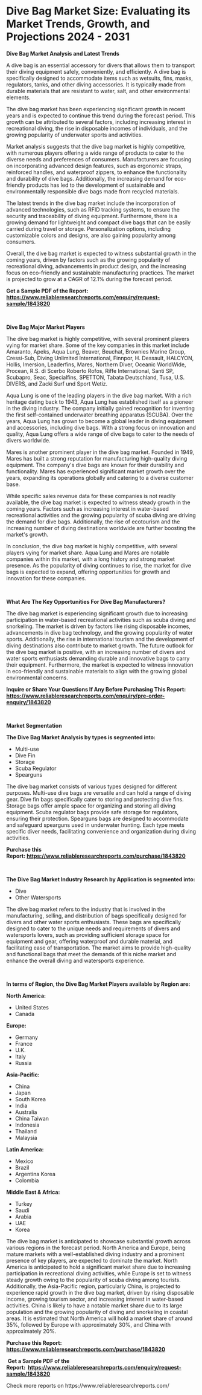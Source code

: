 <p><h1>Dive Bag Market Size: Evaluating its Market Trends, Growth, and Projections 2024 - 2031</h1></p><p><strong>Dive Bag Market Analysis and Latest Trends</strong></p>
<p><p>A dive bag is an essential accessory for divers that allows them to transport their diving equipment safely, conveniently, and efficiently. A dive bag is specifically designed to accommodate items such as wetsuits, fins, masks, regulators, tanks, and other diving accessories. It is typically made from durable materials that are resistant to water, salt, and other environmental elements.</p><p>The dive bag market has been experiencing significant growth in recent years and is expected to continue this trend during the forecast period. This growth can be attributed to several factors, including increasing interest in recreational diving, the rise in disposable incomes of individuals, and the growing popularity of underwater sports and activities.</p><p>Market analysis suggests that the dive bag market is highly competitive, with numerous players offering a wide range of products to cater to the diverse needs and preferences of consumers. Manufacturers are focusing on incorporating advanced design features, such as ergonomic straps, reinforced handles, and waterproof zippers, to enhance the functionality and durability of dive bags. Additionally, the increasing demand for eco-friendly products has led to the development of sustainable and environmentally responsible dive bags made from recycled materials.</p><p>The latest trends in the dive bag market include the incorporation of advanced technologies, such as RFID tracking systems, to ensure the security and traceability of diving equipment. Furthermore, there is a growing demand for lightweight and compact dive bags that can be easily carried during travel or storage. Personalization options, including customizable colors and designs, are also gaining popularity among consumers.</p><p>Overall, the dive bag market is expected to witness substantial growth in the coming years, driven by factors such as the growing popularity of recreational diving, advancements in product design, and the increasing focus on eco-friendly and sustainable manufacturing practices. The market is projected to grow at a CAGR of 12.1% during the forecast period.</p></p>
<p><strong>Get a Sample PDF of the Report:&nbsp; <a href="https://www.reliableresearchreports.com/enquiry/request-sample/1843820">https://www.reliableresearchreports.com/enquiry/request-sample/1843820</a></strong></p>
<p>&nbsp;</p>
<p><strong>Dive Bag Major Market Players</strong></p>
<p><p>The dive bag market is highly competitive, with several prominent players vying for market share. Some of the key companies in this market include Amaranto, Apeks, Aqua Lung, Beaver, Beuchat, Brownies Marine Group, Cressi-Sub, Diving Unlimited International, Finnpor, H. Dessault, HALCYON, Hollis, Imersion, Leaderfins, Mares, Northern Diver, Oceanic WorldWide, Procean, R.S. di Scerbo Roberto Rofos, Riffe International, Santi SP, Scubapro, Seac, Specialfins, SPETTON, Tabata Deutschland, Tusa, U.S. DIVERS, and Zacki Surf und Sport Wetiz.</p><p>Aqua Lung is one of the leading players in the dive bag market. With a rich heritage dating back to 1943, Aqua Lung has established itself as a pioneer in the diving industry. The company initially gained recognition for inventing the first self-contained underwater breathing apparatus (SCUBA). Over the years, Aqua Lung has grown to become a global leader in diving equipment and accessories, including dive bags. With a strong focus on innovation and quality, Aqua Lung offers a wide range of dive bags to cater to the needs of divers worldwide.</p><p>Mares is another prominent player in the dive bag market. Founded in 1949, Mares has built a strong reputation for manufacturing high-quality diving equipment. The company's dive bags are known for their durability and functionality. Mares has experienced significant market growth over the years, expanding its operations globally and catering to a diverse customer base.</p><p>While specific sales revenue data for these companies is not readily available, the dive bag market is expected to witness steady growth in the coming years. Factors such as increasing interest in water-based recreational activities and the growing popularity of scuba diving are driving the demand for dive bags. Additionally, the rise of ecotourism and the increasing number of diving destinations worldwide are further boosting the market's growth.</p><p>In conclusion, the dive bag market is highly competitive, with several players vying for market share. Aqua Lung and Mares are notable companies within this market, with a long history and strong market presence. As the popularity of diving continues to rise, the market for dive bags is expected to expand, offering opportunities for growth and innovation for these companies.</p></p>
<p>&nbsp;</p>
<p><strong>What Are The Key Opportunities For Dive Bag Manufacturers?</strong></p>
<p><p>The dive bag market is experiencing significant growth due to increasing participation in water-based recreational activities such as scuba diving and snorkeling. The market is driven by factors like rising disposable incomes, advancements in dive bag technology, and the growing popularity of water sports. Additionally, the rise in international tourism and the development of diving destinations also contribute to market growth. The future outlook for the dive bag market is positive, with an increasing number of divers and water sports enthusiasts demanding durable and innovative bags to carry their equipment. Furthermore, the market is expected to witness innovation in eco-friendly and sustainable materials to align with the growing global environmental concerns.</p></p>
<p><strong>Inquire or Share Your Questions If Any Before Purchasing This Report: <a href="https://www.reliableresearchreports.com/enquiry/pre-order-enquiry/1843820">https://www.reliableresearchreports.com/enquiry/pre-order-enquiry/1843820</a></strong></p>
<p>&nbsp;</p>
<p><strong>Market Segmentation</strong></p>
<p><strong>The Dive Bag Market Analysis by types is segmented into:</strong></p>
<p><ul><li>Multi-use</li><li>Dive Fin</li><li>Storage</li><li>Scuba Regulator</li><li>Spearguns</li></ul></p>
<p><p>The dive bag market consists of various types designed for different purposes. Multi-use dive bags are versatile and can hold a range of diving gear. Dive fin bags specifically cater to storing and protecting dive fins. Storage bags offer ample space for organizing and storing all diving equipment. Scuba regulator bags provide safe storage for regulators, ensuring their protection. Spearguns bags are designed to accommodate and safeguard spearguns used in underwater hunting. Each type meets specific diver needs, facilitating convenience and organization during diving activities.</p></p>
<p><strong>Purchase this Report:&nbsp;<a href="https://www.reliableresearchreports.com/purchase/1843820">https://www.reliableresearchreports.com/purchase/1843820</a></strong></p>
<p>&nbsp;</p>
<p><strong>The Dive Bag Market Industry Research by Application is segmented into:</strong></p>
<p><ul><li>Dive</li><li>Other Watersports</li></ul></p>
<p><p>The dive bag market refers to the industry that is involved in the manufacturing, selling, and distribution of bags specifically designed for divers and other water sports enthusiasts. These bags are specifically designed to cater to the unique needs and requirements of divers and watersports lovers, such as providing sufficient storage space for equipment and gear, offering waterproof and durable material, and facilitating ease of transportation. The market aims to provide high-quality and functional bags that meet the demands of this niche market and enhance the overall diving and watersports experience.</p></p>
<p>&nbsp;</p>
<p><strong>In terms of Region, the Dive Bag Market Players available by Region are:</strong></p>
<p>
    <p> <strong> North America: </strong>
        <ul>
            <li>United States</li>
            <li>Canada</li>
        </ul>
        </p> 
    <p> <strong> Europe: </strong>
        <ul>
            <li>Germany</li>
            <li>France</li>
            <li>U.K.</li>
            <li>Italy</li>
            <li>Russia</li>
        </ul>
        </p> 
    <p> <strong> Asia-Pacific: </strong>
        <ul>
            <li>China</li>
            <li>Japan</li>
            <li>South Korea</li>
            <li>India</li>
            <li>Australia</li>
            <li>China Taiwan</li>
            <li>Indonesia</li>
            <li>Thailand</li>
            <li>Malaysia</li>
        </ul>
        </p> 
    <p> <strong> Latin America: </strong>
        <ul>
            <li>Mexico</li>
            <li>Brazil</li>
            <li>Argentina Korea</li>
            <li>Colombia</li>
        </ul>
        </p> 
    <p> <strong> Middle East & Africa: </strong>
        <ul>
            <li>Turkey</li>
            <li>Saudi</li>
            <li>Arabia</li>
            <li>UAE</li>
            <li>Korea</li>
        </ul>
    </p>
    </p>
<p><p>The dive bag market is anticipated to showcase substantial growth across various regions in the forecast period. North America and Europe, being mature markets with a well-established diving industry and a prominent presence of key players, are expected to dominate the market. North America is anticipated to hold a significant market share due to increasing participation in recreational diving activities, while Europe is set to witness steady growth owing to the popularity of scuba diving among tourists. Additionally, the Asia-Pacific region, particularly China, is projected to experience rapid growth in the dive bag market, driven by rising disposable income, growing tourism sector, and increasing interest in water-based activities. China is likely to have a notable market share due to its large population and the growing popularity of diving and snorkeling in coastal areas. It is estimated that North America will hold a market share of around 35%, followed by Europe with approximately 30%, and China with approximately 20%.</p></p>
<p><strong>Purchase this Report: <a href="https://www.reliableresearchreports.com/purchase/1843820">https://www.reliableresearchreports.com/purchase/1843820</a></strong></p>
<p>&nbsp;<strong>Get a Sample PDF of the Report:&nbsp;&nbsp;<a href="https://www.reliableresearchreports.com/enquiry/request-sample/1843820">https://www.reliableresearchreports.com/enquiry/request-sample/1843820</a></strong></p>
<p><strong></strong></p>
<p>Check more reports on https://www.reliableresearchreports.com/</p>